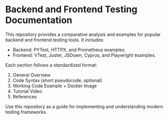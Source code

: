 # Backend and Frontend Testing Documentation

This repository provides a comparative analysis and examples for popular backend and frontend testing tools. It includes:

- Backend: PYTest, HTTPX, and Prometheus examples.
- Frontend: VTest, Juster, JSDown, Cyprus, and Playwright examples.

Each section follows a standardized format:
1. General Overview
2. Code Syntax (short pseudocode, optional)
3. Working Code Example + Docker Image
4. Tutorial Video
5. References

Use this repository as a guide for implementing and understanding modern testing frameworks.
